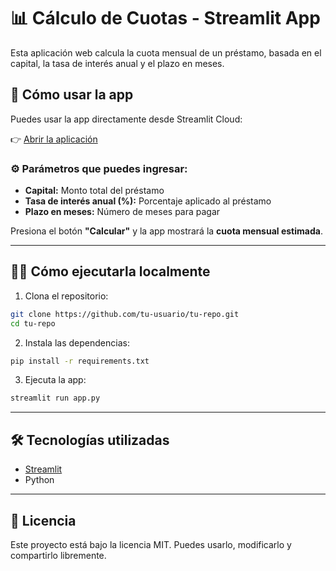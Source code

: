 # 📊 Cálculo de Cuotas - Streamlit App

Esta aplicación web calcula la cuota mensual de un préstamo, basada en el capital, la tasa de interés anual y el plazo en meses.

## 🚀 Cómo usar la app

Puedes usar la app directamente desde Streamlit Cloud:

👉 [Abrir la aplicación](https://calculo-de-cuotas-jdumdqjoxunjsrahtkzddy.streamlit.app/)

### ⚙️ Parámetros que puedes ingresar:
- **Capital:** Monto total del préstamo
- **Tasa de interés anual (%):** Porcentaje aplicado al préstamo
- **Plazo en meses:** Número de meses para pagar

Presiona el botón **"Calcular"** y la app mostrará la **cuota mensual estimada**.

---

## 🧑‍💻 Cómo ejecutarla localmente

1. Clona el repositorio:
```bash
git clone https://github.com/tu-usuario/tu-repo.git
cd tu-repo
```

2. Instala las dependencias:
```bash
pip install -r requirements.txt
```

3. Ejecuta la app:
```bash
streamlit run app.py
```

---

## 🛠 Tecnologías utilizadas

- [Streamlit](https://streamlit.io/)
- Python

---

## 📄 Licencia

Este proyecto está bajo la licencia MIT. Puedes usarlo, modificarlo y compartirlo libremente.
